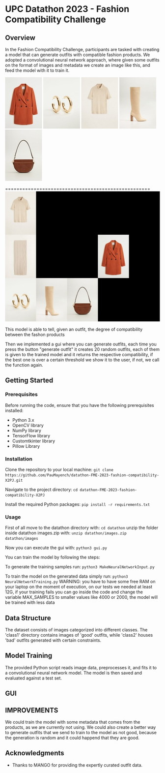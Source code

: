 # UPC Datathon 2023 - Fashion Compatibility Challenge

## Overview
In the Fashion Compatibility Challenge, participants are tasked with creating a model that can generate outfits with compatible fashion products.
We adopted a convolutional neural network approach, where given some outfits on the format of images and metadata we create an image like this, and feed the model with it to train it. 

![Product1](resources/2019_51030857_20.jpg)
![Product1](resources/2019_53003778_OR.jpg)
![Product1](resources/2019_53023716_07.jpg)
![Product1](resources/2019_53023770_04.jpg)
![Product1](resources/2019_57095923_CU.jpg)

===================================================
![Final Outfit](resources/156.jpg)

This model is able to tell, given an outfit, the degree of compatibility between the fashon products 

Then we implemented a gui where you can generate outfits, each time you press the button "generate outfit" it creates 20 random outfits, each of them is given to the trained model and it returns the respective compatibility, if the best one is over a certain threshold we show it to the user, if not, we call the function again.




## Getting Started

### Prerequisites
Before running the code, ensure that you have the following prerequisites installed:
- Python 3.x
- OpenCV library
- NumPy library
- TensorFlow library
- Customtkinter library
- Pillow Library


### Installation
Clone the repository to your local machine:
`git clone https://github.com/PauMayench/datathon-FME-2023-fashion-compatibility-X2PJ.git`

Navigate to the project directory:
`cd datathon-FME-2023-fashion-compatibility-X2PJ`

Install the required Python packages:
`pip install -r requirements.txt`


### Usage
First of all move to the datathon directory with:
`cd datathon`
unzip the folder inside datathon images.zip with:
`unzip datathon/images.zip datathon/images`

Now you can execute the gui with:
`python3 gui.py`

You can train the model by following the steps:

To generate the training samples run:
`python3 MakeNeuralNetworkInput.py`

To train the model on the generated data simply run:
`python3 NeuralNetworkTraining.py`
WARNING: you have to have some free RAM on your laptop on the moment of execution, on our tests we needed at least 12G, if your training fails you can go inside the code and change the variable MAX_SAMPLES to smaller values like 4000 or 2000, the model will be trained with less data


## Data Structure
The dataset consists of images categorized into different classes. The 'class1' directory contains images of 'good' outfits, while 'class2' houses 'bad' outfits generated with certain constraints.

## Model Training
The provided Python script reads image data, preprocesses it, and fits it to a convolutional neural network model. The model is then saved and evaluated against a test set. 

## GUI





## IMPROVEMENTS
We could train the model with some metadata that comes from the products, as we are currently not using. We could also create a better way to generate outfits that we send to train to the model as not good, because the generation is random and it could happend that they are good.



## Acknowledgments
- Thanks to MANGO for providing the expertly curated outfit data.

